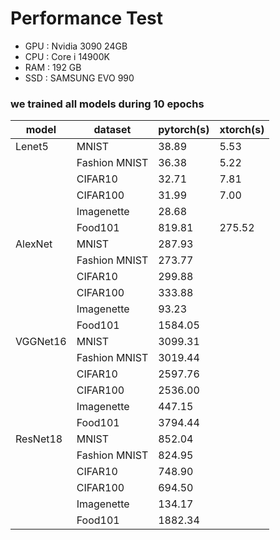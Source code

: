 # Performance Test

- GPU : Nvidia 3090 24GB
- CPU : Core i 14900K
- RAM : 192 GB
- SSD : SAMSUNG EVO 990

### we trained all models during 10 epochs

| model         | dataset            | pytorch(s) | xtorch(s) |
|---------------|--------------------|------------|-----------|
| Lenet5        | MNIST              | 38.89      | 5.53      |
|               | Fashion MNIST      | 36.38      | 5.22      |
|               | CIFAR10            | 32.71      | 7.81      |
|               | CIFAR100           | 31.99      | 7.00      |
|               | Imagenette         | 28.68      |           |
|               | Food101            | 819.81     | 275.52    |
| AlexNet       | MNIST              | 287.93     |           |
|               | Fashion MNIST      | 273.77     |           |
|               | CIFAR10            | 299.88     |           |
|               | CIFAR100           | 333.88     |           |
|               | Imagenette         | 93.23      |           |
|               | Food101            | 1584.05    |           |
| VGGNet16      | MNIST              | 3099.31    |           |
|               | Fashion MNIST      | 3019.44    |           |
|               | CIFAR10            | 2597.76    |           |
|               | CIFAR100           | 2536.00    |           |
|               | Imagenette         | 447.15     |           |
|               | Food101            | 3794.44    |           |
| ResNet18      | MNIST              | 852.04     |           |
|               | Fashion MNIST      | 824.95     |           |
|               | CIFAR10            | 748.90     |           |
|               | CIFAR100           | 694.50     |           |
|               | Imagenette         | 134.17     |           |
|               | Food101            | 1882.34    |           |



